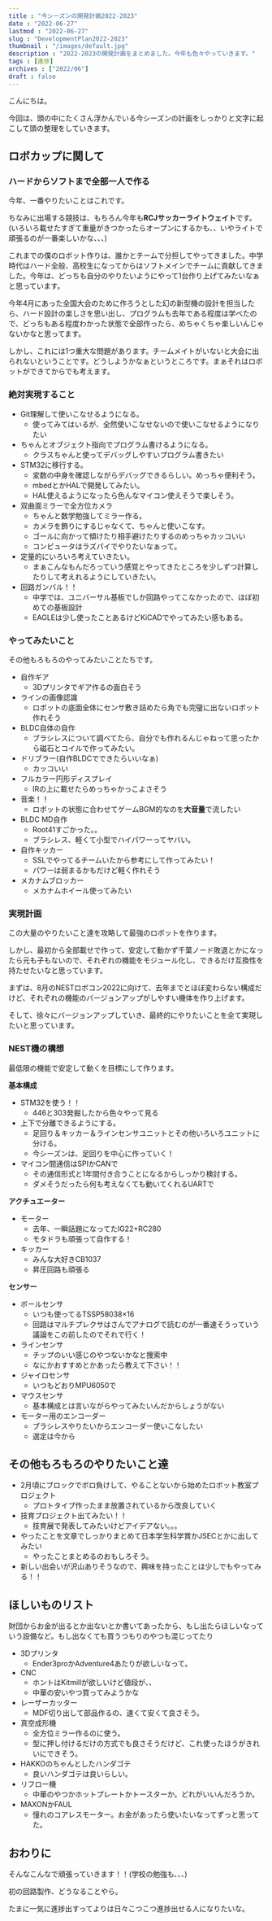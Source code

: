 ```yaml
---
title : "今シーズンの開発計画2022-2023"
date : "2022-06-27"
lastmod : "2022-06-27"
slug : "DevelopmentPlan2022-2023" 
thumbnail : "/images/default.jpg"
description : "2022-2023の開発計画をまとめました。今年も色々やっていきます。"
tags : [進捗]
archives : ["2022/06"]
draft : false
---
```


こんにちは。

今回は、頭の中にたくさん浮かんでいる今シーズンの計画をしっかりと文字に起こして頭の整理をしていきます。

<!-- RCJ Soccer LightweightにAll_outlookというチームで出場しているJunです。

これまで、チームではてなブログ([All_outlook](https://rcj-lightweight.hateblo.jp/archive))を運用していたのですが、個人ブログほしいなぁと思い作ってみました。 -->

## ロボカップに関して
### **ハードからソフトまで全部一人で作る**

今年、一番やりたいことはこれです。

ちなみに出場する競技は、もちろん今年も**RCJサッカーライトウェイト**です。
(いろいろ載せたすぎて重量がきつかったらオープンにするかも、、いやライトで頑張るのが一番楽しいかな、、、)

これまでの僕のロボット作りは、誰かとチームで分担してやってきました。中学時代はハード全般、高校生になってからはソフトメインでチームに貢献してきました。今年は、どっちも自分のやりたいようにやって1台作り上げてみたいなぁと思っています。

今年4月にあった全国大会のために作ろうとした幻の新型機の設計を担当したら、ハード設計の楽しさを思い出し、プログラムも去年である程度は学べたので、どっちもある程度わかった状態で全部作ったら、めちゃくちゃ楽しいんじゃないかなと思ってます。

しかし、これには1つ重大な問題があります。チームメイトがいないと大会に出られないということです。どうしようかなぁというところです。まぁそれはロボットができてからでも考えます。

### **絶対実現すること**

- Git理解して使いこなせるようになる。
    - 使ってみてはいるが、全然使いこなせないので使いこなせるようになりたい
- ちゃんとオブジェクト指向でプログラム書けるようになる。
    - クラスちゃんと使ってデバッグしやすいプログラム書きたい
- STM32に移行する。
    - 変数の中身を確認しながらデバッグできるらしい。めっちゃ便利そう。
    - mbedとかHALで開発してみたい。
    - HAL使えるようになったら色んなマイコン使えそうで楽しそう。
- 双曲面ミラーで全方位カメラ
    - ちゃんと数学勉強してミラー作る。
    - カメラを飾りにするじゃなくて、ちゃんと使いこなす。
    - ゴールに向かって傾けたり相手避けたりするのめっちゃカッコいい
    - コンピュータはラズパイでやりたいなぁって。　
- 定量的にいろいろ考えていきたい。
  - まぁこんなもんだろっていう感覚とやってきたところを少しずつ計算したりして考えれるようにしていきたい。
- 回路ガンバル！！
    - 中学では、ユニバーサル基板でしか回路やってこなかったので、ほぼ初めての基板設計
    - EAGLEは少し使ったことあるけどKiCADでやってみたい感もある。

### **やってみたいこと**
その他もろもろのやってみたいことたちです。

- 自作ギア
  - 3Dプリンタでギア作るの面白そう
- ラインの画像認識
  - ロボットの底面全体にセンサ敷き詰めたら角でも完璧に出ないロボット作れそう
- BLDC自体の自作
  - ブラシレスについて調べてたら、自分でも作れるんじゃねって思ったから磁石とコイルで作ってみたい。
- ドリブラー(自作BLDCでできたらいいなぁ)
  - カッコいい
- フルカラー円形ディスプレイ
  - IRの上に載せたらめっちゃかっこよさそう
- 音楽！！
  - ロボットの状態に合わせてゲームBGM的なのを**大音量**で流したい
- BLDC MD自作
  - Root41すごかった。。
  - ブラシレス、軽くて小型でハイパワーってヤバい。
- 自作キッカー
  - SSLでやってるチームいたから参考にして作ってみたい！
  - パワーは弱まるかもだけど軽く作れそう
- メカナムブロッカー
  - メカナムホイール使ってみたい


### **実現計画**
この大量のやりたいこと達を攻略して最強のロボットを作ります。

しかし、最初から全部載せで作って、安定して動かず千葉ノード敗退とかになったら元も子もないので、それぞれの機能をモジュール化し、できるだけ互換性を持たせたいなと思っています。

まずは、8月のNESTロボコン2022に向けて、去年までとほぼ変わらない構成だけど、それぞれの機能のバージョンアップがしやすい機体を作り上げます。

そして、徐々にバージョンアップしていき、最終的にやりたいことを全て実現したいと思っています。

### **NEST機の構想**
最低限の機能で安定して動くを目標にして作ります。

**基本構成**
- STM32を使う！！
  - 446と303発掘したから色々やって見る
- 上下で分離できるようにする。
  - 足回り＆キッカー＆ラインセンサユニットとその他いろいろユニットに分ける。
  - 今シーズンは、足回りを中心に作っていく！
- マイコン間通信はSPIかCANで
  - その通信形式と1年間付き合うことになるからしっかり検討する。
  - ダメそうだったら何も考えなくても動いてくれるUARTで

**アクチュエーター**
- モーター
  - 去年、一瞬話題になってたIG22+RC280
  - モタドラも頑張って自作する！
- キッカー
  - みんな大好きCB1037
  - 昇圧回路も頑張る

**センサー**
- ボールセンサ
  - いつも使ってるTSSP58038×16
  - 回路はマルチプレクサはさんでアナログで読むのが一番速そうっていう議論をこの前したのでそれで行く！
- ラインセンサ
  - チップのいい感じのやつないかなと捜索中
  - なにかおすすめとかあったら教えて下さい！！
- ジャイロセンサ
  - いつもどおりMPU6050で 
- マウスセンサ
  - 基本構成とは言いながらやってみたいんだからしょうがない
- モーター用のエンコーダー
  - ブラシレスやりたいからエンコーダー使いこなしたい
  - 選定は今から

## その他もろもろのやりたいこと達
- 2月頃にブロックでボロ負けして、やることないから始めたロボット教室プロジェクト
  - プロトタイプ作ったまま放置されているから改良していく
- 技育プロジェクト出てみたい！！
  - 技育展で発表してみたいけどアイデアない。。。
- やったことを文章でしっかりまとめて日本学生科学賞かJSECとかに出してみたい
  - やったことまとめるのおもしろそう。
- 新しい出会いが沢山ありそうなので、興味を持ったことは少しでもやってみる！！

## ほしいものリスト
財団からお金が出るとか出ないとか書いてあったから、もし出たらほしいなっていう設備など。もし出なくても買うつもりのやつも混じってたり

- 3Dプリンタ
  - Ender3proかAdventure4あたりが欲しいなって。
- CNC
  - ホントはKitmillが欲しいけど値段が、、
  - 中華の安いやつ買ってみようかな
- レーザーカッター
  - MDF切り出して部品作るの、速くて安くて良さそう。
- 真空成形機
  - 全方位ミラー作るのに使う。
  - 型に押し付けるだけの方式でも良さそうだけど、これ使ったほうがきれいにできそう。
- HAKKOのちゃんとしたハンダゴテ
  - 良いハンダゴテは良いらしい。
- リフロー機
  - 中華のやつかホットプレートかトースターか。どれがいいんだろうか。
- MAXONかFAUL
  - 憧れのコアレスモーター。お金があったら使いたいなってずっと思ってた。

## おわりに
そんなこんなで頑張っていきます！！(学校の勉強も、、、)

初の回路製作、どうなることやら。

<!-- ---

あと、Twitterのサブ垢が欲しいなと考えていたら、昔作ったアカウントを思い出したのでこれをサブ垢として運用していきます！しょうもないことはこっちで上げるようにしようかなと。

サブ垢 ： [@j_rocket88](https://twitter.com/j_rocket88)

ちなみに今は、全国大会に向けて作っていたロボットの制作記録が上げてあります。
(全国大会前にチームとして情報出さない方針だったためこれであげてた。)良かったらフォローしてください。

あとFacebookもはじめました。 -->


たまに一気に進捗出すってよりは日々こつこつ進捗出せる人になりたいな。



